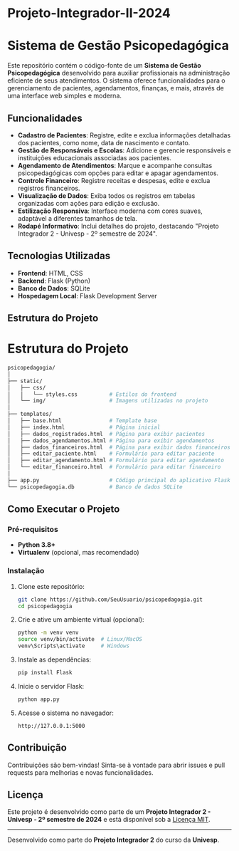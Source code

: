 # Projeto-Integrador-II-2024

# Sistema de Gestão Psicopedagógica

Este repositório contém o código-fonte de um **Sistema de Gestão Psicopedagógica** desenvolvido para auxiliar profissionais na administração eficiente de seus atendimentos. O sistema oferece funcionalidades para o gerenciamento de pacientes, agendamentos, finanças, e mais, através de uma interface web simples e moderna.

## Funcionalidades

- **Cadastro de Pacientes**: Registre, edite e exclua informações detalhadas dos pacientes, como nome, data de nascimento e contato.
- **Gestão de Responsáveis e Escolas**: Adicione e gerencie responsáveis e instituições educacionais associadas aos pacientes.
- **Agendamento de Atendimentos**: Marque e acompanhe consultas psicopedagógicas com opções para editar e apagar agendamentos.
- **Controle Financeiro**: Registre receitas e despesas, edite e exclua registros financeiros.
- **Visualização de Dados**: Exiba todos os registros em tabelas organizadas com ações para edição e exclusão.
- **Estilização Responsiva**: Interface moderna com cores suaves, adaptável a diferentes tamanhos de tela.
- **Rodapé Informativo**: Inclui detalhes do projeto, destacando "Projeto Integrador 2 - Univesp - 2º semestre de 2024".

## Tecnologias Utilizadas

- **Frontend**: HTML, CSS
- **Backend**: Flask (Python)
- **Banco de Dados**: SQLite
- **Hospedagem Local**: Flask Development Server

## Estrutura do Projeto


# Estrutura do Projeto

```bash
psicopedagogia/
│
├── static/
│   ├── css/
│   │   └── styles.css          # Estilos do frontend
│   └── img/                    # Imagens utilizadas no projeto
│
├── templates/
│   ├── base.html               # Template base
│   ├── index.html              # Página inicial
│   ├── dados_registrados.html  # Página para exibir pacientes
│   ├── dados_agendamentos.html # Página para exibir agendamentos
│   ├── dados_financeiros.html  # Página para exibir dados financeiros
│   ├── editar_paciente.html    # Formulário para editar paciente
│   ├── editar_agendamento.html # Formulário para editar agendamento
│   └── editar_financeiro.html  # Formulário para editar financeiro
│
├── app.py                      # Código principal do aplicativo Flask
└── psicopedagogia.db           # Banco de dados SQLite
```



## Como Executar o Projeto

### Pré-requisitos

- **Python 3.8+**
- **Virtualenv** (opcional, mas recomendado)

### Instalação

1. Clone este repositório:
   ```bash
   git clone https://github.com/SeuUsuario/psicopedagogia.git
   cd psicopedagogia
   ```

2. Crie e ative um ambiente virtual (opcional):
   ```bash
   python -m venv venv
   source venv/bin/activate  # Linux/MacOS
   venv\Scripts\activate     # Windows
   ```

3. Instale as dependências:
   ```bash
   pip install Flask
   ```

4. Inicie o servidor Flask:
   ```bash
   python app.py
   ```

5. Acesse o sistema no navegador:
   ```
   http://127.0.0.1:5000
   ```

## Contribuição

Contribuições são bem-vindas! Sinta-se à vontade para abrir issues e pull requests para melhorias e novas funcionalidades.

## Licença

Este projeto é desenvolvido como parte de um **Projeto Integrador 2 - Univesp - 2º semestre de 2024** e está disponível sob a [Licença MIT](LICENSE).

---

Desenvolvido como parte do **Projeto Integrador 2** do curso da **Univesp**.



 
